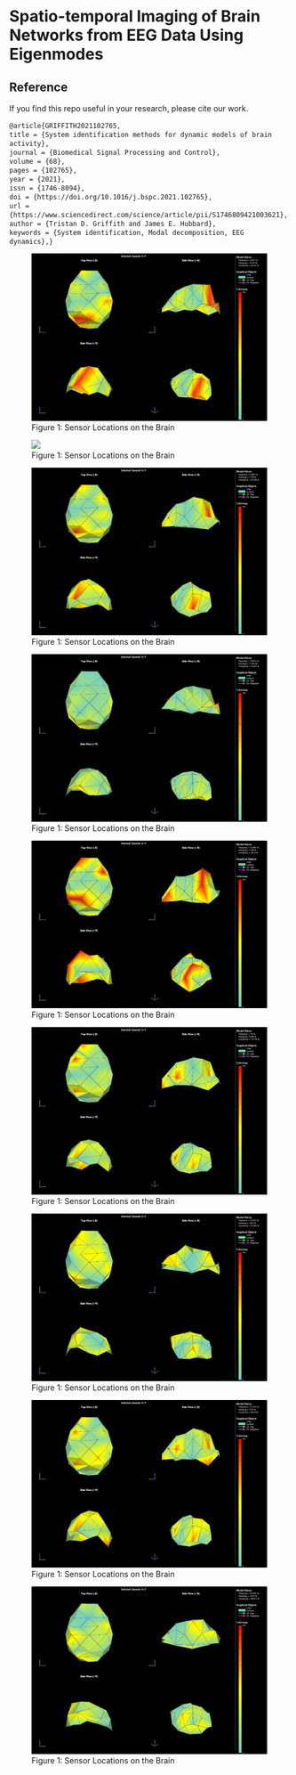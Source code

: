 # Spatio-temporal Imaging of Brain Networks from EEG Data Using Eigenmodes

## Reference
If you find this repo useful in your research, please cite our work. 
```
@article{GRIFFITH2021102765,
title = {System identification methods for dynamic models of brain activity},
journal = {Biomedical Signal Processing and Control},
volume = {68},
pages = {102765},
year = {2021},
issn = {1746-8094},
doi = {https://doi.org/10.1016/j.bspc.2021.102765},
url = {https://www.sciencedirect.com/science/article/pii/S1746809421003621},
author = {Tristan D. Griffith and James E. Hubbard},
keywords = {System identification, Modal decomposition, EEG dynamics},}
```

<figure class="half full">
	<img src="content\img\square_quad_4_361.gif">
	<figcaption>Figure 1: Sensor Locations on the Brain</figcaption>
</figure>

<figure class="half full">
	<img src="content\img\comp3_quads.gif">
	<figcaption>Figure 1: Sensor Locations on the Brain</figcaption>
</figure>

<figure class="half full">
	<img src="content\img\square_quad_8_963.gif">
	<figcaption>Figure 1: Sensor Locations on the Brain</figcaption>
</figure>

<figure class="half full">
	<img src="content\img\square_quad_10_614.gif">
	<figcaption>Figure 1: Sensor Locations on the Brain</figcaption>
</figure>

<figure class="half full">
	<img src="content\img\square_quad_12_086.gif">
	<figcaption>Figure 1: Sensor Locations on the Brain</figcaption>
</figure>

<figure class="half full">
	<img src="content\img\square_quad_16.gif">
	<figcaption>Figure 1: Sensor Locations on the Brain</figcaption>
</figure>

<figure class="half full">
	<img src="content\img\square_quad_32_225.gif">
	<figcaption>Figure 1: Sensor Locations on the Brain</figcaption>
</figure>

<figure class="half full">
	<img src="content\img\square_quad_37_315.gif">
	<figcaption>Figure 1: Sensor Locations on the Brain</figcaption>
</figure>

<figure class="half full">
	<img src="content\img\square_quad_43_384.gif">
	<figcaption>Figure 1: Sensor Locations on the Brain</figcaption>
</figure>
